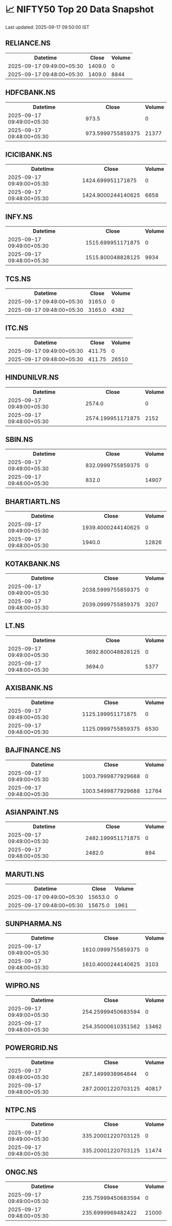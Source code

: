 # 📈 NIFTY50 Top 20 Data Snapshot

Last updated: 2025-09-17 09:50:00 IST

## RELIANCE.NS

<table>
  <tr><th>Datetime</th><th>Close</th><th>Volume</th></tr>
  <tr><td>2025-09-17 09:49:00+05:30</td><td>1409.0</td><td>0</td></tr>
  <tr><td>2025-09-17 09:48:00+05:30</td><td>1409.0</td><td>8844</td></tr>
</table>

## HDFCBANK.NS

<table>
  <tr><th>Datetime</th><th>Close</th><th>Volume</th></tr>
  <tr><td>2025-09-17 09:49:00+05:30</td><td>973.5</td><td>0</td></tr>
  <tr><td>2025-09-17 09:48:00+05:30</td><td>973.5999755859375</td><td>21377</td></tr>
</table>

## ICICIBANK.NS

<table>
  <tr><th>Datetime</th><th>Close</th><th>Volume</th></tr>
  <tr><td>2025-09-17 09:49:00+05:30</td><td>1424.699951171875</td><td>0</td></tr>
  <tr><td>2025-09-17 09:48:00+05:30</td><td>1424.9000244140625</td><td>6658</td></tr>
</table>

## INFY.NS

<table>
  <tr><th>Datetime</th><th>Close</th><th>Volume</th></tr>
  <tr><td>2025-09-17 09:49:00+05:30</td><td>1515.699951171875</td><td>0</td></tr>
  <tr><td>2025-09-17 09:48:00+05:30</td><td>1515.800048828125</td><td>9934</td></tr>
</table>

## TCS.NS

<table>
  <tr><th>Datetime</th><th>Close</th><th>Volume</th></tr>
  <tr><td>2025-09-17 09:49:00+05:30</td><td>3165.0</td><td>0</td></tr>
  <tr><td>2025-09-17 09:48:00+05:30</td><td>3165.0</td><td>4382</td></tr>
</table>

## ITC.NS

<table>
  <tr><th>Datetime</th><th>Close</th><th>Volume</th></tr>
  <tr><td>2025-09-17 09:49:00+05:30</td><td>411.75</td><td>0</td></tr>
  <tr><td>2025-09-17 09:48:00+05:30</td><td>411.75</td><td>26510</td></tr>
</table>

## HINDUNILVR.NS

<table>
  <tr><th>Datetime</th><th>Close</th><th>Volume</th></tr>
  <tr><td>2025-09-17 09:49:00+05:30</td><td>2574.0</td><td>0</td></tr>
  <tr><td>2025-09-17 09:48:00+05:30</td><td>2574.199951171875</td><td>2152</td></tr>
</table>

## SBIN.NS

<table>
  <tr><th>Datetime</th><th>Close</th><th>Volume</th></tr>
  <tr><td>2025-09-17 09:49:00+05:30</td><td>832.0999755859375</td><td>0</td></tr>
  <tr><td>2025-09-17 09:48:00+05:30</td><td>832.0</td><td>14907</td></tr>
</table>

## BHARTIARTL.NS

<table>
  <tr><th>Datetime</th><th>Close</th><th>Volume</th></tr>
  <tr><td>2025-09-17 09:49:00+05:30</td><td>1939.4000244140625</td><td>0</td></tr>
  <tr><td>2025-09-17 09:48:00+05:30</td><td>1940.0</td><td>12826</td></tr>
</table>

## KOTAKBANK.NS

<table>
  <tr><th>Datetime</th><th>Close</th><th>Volume</th></tr>
  <tr><td>2025-09-17 09:49:00+05:30</td><td>2038.5999755859375</td><td>0</td></tr>
  <tr><td>2025-09-17 09:48:00+05:30</td><td>2039.0999755859375</td><td>3207</td></tr>
</table>

## LT.NS

<table>
  <tr><th>Datetime</th><th>Close</th><th>Volume</th></tr>
  <tr><td>2025-09-17 09:49:00+05:30</td><td>3692.800048828125</td><td>0</td></tr>
  <tr><td>2025-09-17 09:48:00+05:30</td><td>3694.0</td><td>5377</td></tr>
</table>

## AXISBANK.NS

<table>
  <tr><th>Datetime</th><th>Close</th><th>Volume</th></tr>
  <tr><td>2025-09-17 09:49:00+05:30</td><td>1125.199951171875</td><td>0</td></tr>
  <tr><td>2025-09-17 09:48:00+05:30</td><td>1125.0999755859375</td><td>6530</td></tr>
</table>

## BAJFINANCE.NS

<table>
  <tr><th>Datetime</th><th>Close</th><th>Volume</th></tr>
  <tr><td>2025-09-17 09:49:00+05:30</td><td>1003.7999877929688</td><td>0</td></tr>
  <tr><td>2025-09-17 09:48:00+05:30</td><td>1003.5499877929688</td><td>12764</td></tr>
</table>

## ASIANPAINT.NS

<table>
  <tr><th>Datetime</th><th>Close</th><th>Volume</th></tr>
  <tr><td>2025-09-17 09:49:00+05:30</td><td>2482.199951171875</td><td>0</td></tr>
  <tr><td>2025-09-17 09:48:00+05:30</td><td>2482.0</td><td>894</td></tr>
</table>

## MARUTI.NS

<table>
  <tr><th>Datetime</th><th>Close</th><th>Volume</th></tr>
  <tr><td>2025-09-17 09:49:00+05:30</td><td>15653.0</td><td>0</td></tr>
  <tr><td>2025-09-17 09:48:00+05:30</td><td>15675.0</td><td>1961</td></tr>
</table>

## SUNPHARMA.NS

<table>
  <tr><th>Datetime</th><th>Close</th><th>Volume</th></tr>
  <tr><td>2025-09-17 09:49:00+05:30</td><td>1610.0999755859375</td><td>0</td></tr>
  <tr><td>2025-09-17 09:48:00+05:30</td><td>1610.4000244140625</td><td>3103</td></tr>
</table>

## WIPRO.NS

<table>
  <tr><th>Datetime</th><th>Close</th><th>Volume</th></tr>
  <tr><td>2025-09-17 09:49:00+05:30</td><td>254.25999450683594</td><td>0</td></tr>
  <tr><td>2025-09-17 09:48:00+05:30</td><td>254.35000610351562</td><td>13462</td></tr>
</table>

## POWERGRID.NS

<table>
  <tr><th>Datetime</th><th>Close</th><th>Volume</th></tr>
  <tr><td>2025-09-17 09:49:00+05:30</td><td>287.1499938964844</td><td>0</td></tr>
  <tr><td>2025-09-17 09:48:00+05:30</td><td>287.20001220703125</td><td>40817</td></tr>
</table>

## NTPC.NS

<table>
  <tr><th>Datetime</th><th>Close</th><th>Volume</th></tr>
  <tr><td>2025-09-17 09:49:00+05:30</td><td>335.20001220703125</td><td>0</td></tr>
  <tr><td>2025-09-17 09:48:00+05:30</td><td>335.20001220703125</td><td>11474</td></tr>
</table>

## ONGC.NS

<table>
  <tr><th>Datetime</th><th>Close</th><th>Volume</th></tr>
  <tr><td>2025-09-17 09:49:00+05:30</td><td>235.75999450683594</td><td>0</td></tr>
  <tr><td>2025-09-17 09:48:00+05:30</td><td>235.6999969482422</td><td>21000</td></tr>
</table>

